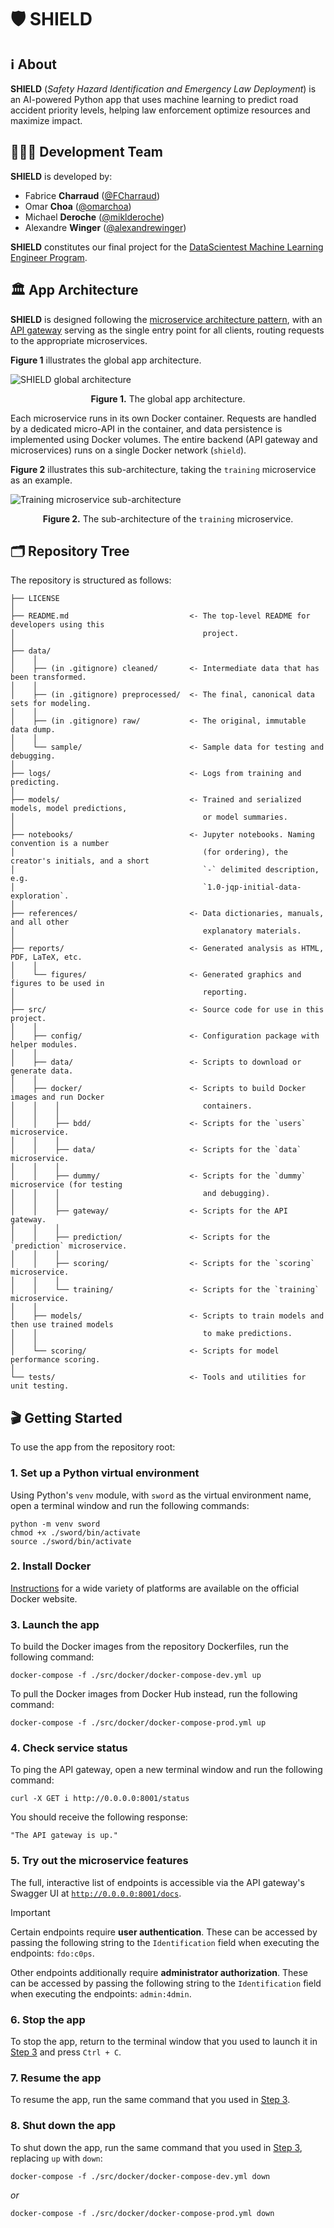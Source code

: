 # 🛡️ SHIELD


## ℹ️ About

**SHIELD** (_Safety Hazard Identification and Emergency Law Deployment_) is an AI-powered Python app that uses machine learning to predict road accident priority levels, helping law enforcement optimize resources and maximize impact.


## 🧑🏻‍💻 Development Team

**SHIELD** is developed by:

- Fabrice **Charraud** ([@FCharraud](https://github.com/FCharraud))
- Omar **Choa** ([@omarchoa](https://github.com/omarchoa))
- Michael **Deroche** ([@miklderoche](https://github.com/miklderoche))
- Alexandre **Winger** ([@alexandrewinger](https://github.com/alexandrewinger))

**SHIELD** constitutes our final project for the [DataScientest Machine Learning Engineer Program](https://datascientest.com/en/machine-learning-engineer-course).


## 🏛️ App Architecture

**SHIELD** is designed following the [microservice architecture pattern](https://microservices.io/patterns/microservices.html), with an [API gateway](https://microservices.io/patterns/apigateway.html) serving as the single entry point for all clients, routing requests to the appropriate microservices.

**Figure 1** illustrates the global app architecture.

![SHIELD global architecture](/reports/figures/architecture_v2.png)
<p align="center">
    <b>Figure 1.</b> The global app architecture.
</p>

Each microservice runs in its own Docker container. Requests are handled by a dedicated micro-API in the container, and data persistence is implemented using Docker volumes. The entire backend (API gateway and microservices) runs on a single Docker network (`shield`).

**Figure 2** illustrates this sub-architecture, taking the `training` microservice as an example.

![Training microservice sub-architecture](/reports/figures/architecture_v2_training.png)
<p align="center">
    <b>Figure 2.</b> The sub-architecture of the <code>training</code> microservice.
</p>


## 🗂️ Repository Tree

The repository is structured as follows:

```text
├── LICENSE
│
├── README.md                           <- The top-level README for developers using this
│                                          project.
│
├── data/
│    │
│    ├── (in .gitignore) cleaned/       <- Intermediate data that has been transformed.
│    │
│    ├── (in .gitignore) preprocessed/  <- The final, canonical data sets for modeling.
│    │
│    ├── (in .gitignore) raw/           <- The original, immutable data dump.
│    │
│    └── sample/                        <- Sample data for testing and debugging.
│
├── logs/                               <- Logs from training and predicting.
│
├── models/                             <- Trained and serialized models, model predictions,
│                                          or model summaries.
│
├── notebooks/                          <- Jupyter notebooks. Naming convention is a number
│                                          (for ordering), the creator's initials, and a short
│                                          `-` delimited description, e.g.
│                                          `1.0-jqp-initial-data-exploration`.
│
├── references/                         <- Data dictionaries, manuals, and all other
│                                          explanatory materials.
│
├── reports/                            <- Generated analysis as HTML, PDF, LaTeX, etc.
│    │
│    └── figures/                       <- Generated graphics and figures to be used in
│                                          reporting.
│
├── src/                                <- Source code for use in this project.
│    │
│    ├── config/                        <- Configuration package with helper modules.
│    │
│    ├── data/                          <- Scripts to download or generate data.
│    │
│    ├── docker/                        <- Scripts to build Docker images and run Docker
│    │    │                                containers.
│    │    │
│    │    ├── bdd/                      <- Scripts for the `users` microservice.
│    │    │
│    │    ├── data/                     <- Scripts for the `data` microservice.
│    │    │
│    │    ├── dummy/                    <- Scripts for the `dummy` microservice (for testing
│    │    │                                and debugging).
│    │    │
│    │    ├── gateway/                  <- Scripts for the API gateway.
│    │    │
│    │    ├── prediction/               <- Scripts for the `prediction` microservice.
│    │    │
│    │    ├── scoring/                  <- Scripts for the `scoring` microservice.
│    │    │
│    │    └── training/                 <- Scripts for the `training` microservice.
│    │
│    ├── models/                        <- Scripts to train models and then use trained models
│    │                                     to make predictions.
│    │
│    └── scoring/                       <- Scripts for model performance scoring.
│
└── tests/                              <- Tools and utilities for unit testing.
```


## 🎬 Getting Started

To use the app from the repository root:

### 1. Set up a Python virtual environment

Using Python's `venv` module, with `sword` as the virtual environment name, open a terminal window and run the following commands:

```shell
python -m venv sword
chmod +x ./sword/bin/activate
source ./sword/bin/activate
```

### 2. Install Docker

[Instructions](https://docs.docker.com/get-docker/) for a wide variety of platforms are available on the official Docker website.

### 3. Launch the app

To build the Docker images from the repository Dockerfiles, run the following command:

```shell
docker-compose -f ./src/docker/docker-compose-dev.yml up
```

To pull the Docker images from Docker Hub instead, run the following command:

```shell
docker-compose -f ./src/docker/docker-compose-prod.yml up
```

### 4. Check service status

To ping the API gateway, open a new terminal window and run the following command:

```shell
curl -X GET i http://0.0.0.0:8001/status
```

You should receive the following response:

```text
"The API gateway is up."
```

### 5. Try out the microservice features

The full, interactive list of endpoints is accessible via the API gateway's Swagger UI at [`http://0.0.0.0:8001/docs`](http://0.0.0.0:8001/docs).

> [!IMPORTANT]
> Certain endpoints require **user authentication**. These can be accessed by passing the following string to the `Identification` field when executing the endpoints: `fdo:c0ps`.
>
> Other endpoints additionally require **administrator authorization**. These can be accessed by passing the following string to the `Identification` field when executing the endpoints: `admin:4dmin`.

### 6. Stop the app

To stop the app, return to the terminal window that you used to launch it in [Step 3](#3-launch-the-app) and press `Ctrl + C`.

### 7. Resume the app

To resume the app, run the same command that you used in [Step 3](#3-launch-the-app).

### 8. Shut down the app

To shut down the app, run the same command that you used in [Step 3](#3-launch-the-app), replacing `up` with `down`:

```shell
docker-compose -f ./src/docker/docker-compose-dev.yml down
```

_or_

```shell
docker-compose -f ./src/docker/docker-compose-prod.yml down
```


<!--


### 7- Run the tests:

`python ./src/features/api/test_api.py`

### 9- Test the api with terminal command:

All commands are written in the file ./src/features/api/Readme_api.md

## Steps to follow on Windows:

Convention : All python scripts must be run from the root specifying the relative file path.

### 1- Create a virtual environment using Virtualenv.

    `python -m venv my_env`

### Activate it

    `./my_env/Scripts/activate`

### Install the packages from requirements.txt

    `pip install -r .\requirements.txt` ### You will have an error in "setup.py" but this won't interfere with the rest

### 2- Execute import_raw_data.py to import the 4 datasets.

    `python .\src\data\import_raw_data.py` ### It will ask you to create a new folder, accept it.

### 3- Execute make_dataset.py initializing `./data/raw` as input file path and `./data/preprocessed` as output file path.

    `python .\src\data\make_dataset.py`

### 4- Execute train_model.py to instanciate the model in joblib format

    `python .\src\models\train_model.py`

### 5- Run the api:

    `uvicorn --app-dir ./src/features/api api:api --reload --host=127.0.0.1 --port=8000`

### 6- Check if the api is running:

In a new terminal, type:

    `curl.exe -X GET http://127.0.0.1:8000/status`

It should return: "L'api fonctionne."

### 7- Run the tests:

`python ./src/features/api/test_api.py`

### 8- Manually test the api:

In your navigator, go to http://127.0.0.1:8000/docs

You can test all the endpoints. When needed, you will be asked a username and a password. We implemented two types of users:
_ Adminstrator Users: try it with `admin:4dmin`. This user's type can run every endpoint.
_ Standard Users: try it with `fdo:c0ps`. This user's type can only run the following endpoints: /status (which doesn't requires any identification), /predict_from_call, /predict_from_test, /label

### 9- Test the api with terminal command:

Commands are not available for Windows for now. You will have to test the endpoints by going to http://127.0.0.1:8000/docs in your navigator (please refer to ### 8- for further informations.)

<p><small>Project based on the <a target="_blank" href="https://drivendata.github.io/cookiecutter-data-science/">cookiecutter data science project template</a>. #cookiecutterdatascience</small></p>


-->

